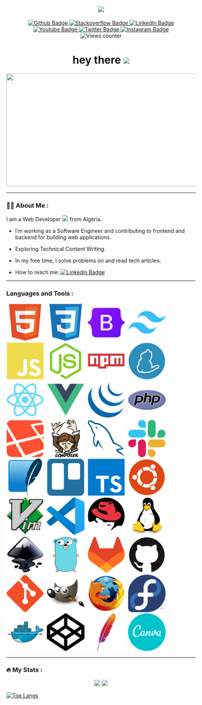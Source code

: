 <div id="header" align="center" >
    <div>
        <img src="https://media.giphy.com/media/R03zWv5p1oNSQd91EP/giphy.gif" width="300"/>
    </div >
    <br>
    <a href="https://github.com/abderrahmanebennaceur">
        <img src="https://img.shields.io/badge/Github-black?style=for-the-badge&logo=github&logoColor=white" alt="Github Badge"/>
    </a>
    <a href="#">
        <img src="https://img.shields.io/badge/Stackoverflow-orange?style=for-the-badge&logo=stackoverflow&logoColor=white" alt="Stackoverflow Badge"/>
    </a>
    <a href="https://dz.linkedin.com/in/abderrahmane-bennaceur-26966b211">
        <img src="https://img.shields.io/badge/LinkedIn-blue?style=for-the-badge&logo=linkedin&logoColor=white" alt="LinkedIn Badge"/>
    </a>
    <a href="#">
        <img src="https://img.shields.io/badge/YouTube-red?style=for-the-badge&logo=youtube&logoColor=white" alt="Youtube Badge"/>
    </a>
    <a href="#">
        <img src="https://img.shields.io/badge/Twitter-blue?style=for-the-badge&logo=twitter&logoColor=white" alt="Twitter Badge"/>
    </a>
    <a href="#">
        <img src="https://img.shields.io/badge/Instagram-purple?style=for-the-badge&logo=instagram&logoColor=white" alt="Instagram Badge"/>
    </a>

<br>

<img src="https://komarev.com/ghpvc/?username=abderrahmanebennaceur&style=flat-square&color=blue" alt="Views counter"/>

<br>

<h1>
  hey there
  <img src="https://media.giphy.com/media/hvRJCLFzcasrR4ia7z/giphy.gif" width="30px"/>
</h1>
</div>

<div align="center">
  <img src="https://media.giphy.com/media/SWoSkN6DxTszqIKEqv/giphy.gif" width="600" height="300"/>
</div>

---

### :man_technologist: About Me :

I am a Web Developer <img src="https://media.giphy.com/media/WUlplcMpOCEmTGBtBW/giphy.gif" width="30"> from Algeria.

- I’m working as a Software Engineer and contributing to frontend and backend for building web applications.

- Exploring Technical Content Writing.

- In my free time, I solve problems on and read tech articles.

- How to reach me: [![Linkedin Badge](https://img.shields.io/badge/-Abderrahmane_BENNACEUR-blue?style=flat&logo=Linkedin&logoColor=white)](https://dz.linkedin.com/in/abderrahmane-bennaceur-26966b211)

---

### Languages and Tools :

<div>
  <img src="https://raw.githubusercontent.com/devicons/devicon/1119b9f84c0290e0f0b38982099a2bd027a48bf1/icons/html5/html5-original.svg" title="Html" alt="Java" width="100" height="100"/>&nbsp;
  <img src="https://raw.githubusercontent.com/devicons/devicon/1119b9f84c0290e0f0b38982099a2bd027a48bf1/icons/css3/css3-original.svg" title="Css" alt="Java" width="100" height="100"/>&nbsp;
  <img src="https://raw.githubusercontent.com/devicons/devicon/master/icons/bootstrap/bootstrap-original.svg" title="Css" alt="Bootstrap" width="100" height="100"/>&nbsp;
  <img src="https://raw.githubusercontent.com/devicons/devicon/master/icons/tailwindcss/tailwindcss-plain.svg" title="Css" alt="Java" width="100" height="100"/>&nbsp;
  <img src="https://raw.githubusercontent.com/devicons/devicon/master/icons/javascript/javascript-plain.svg" title="Javascript" alt="Javascript" width="100" height="100"/>&nbsp;
  <img src="https://raw.githubusercontent.com/devicons/devicon/master/icons/nodejs/nodejs-original.svg" title="" alt="" width="100" height="100"/>&nbsp;
  <img src="https://raw.githubusercontent.com/devicons/devicon/master/icons/npm/npm-original-wordmark.svg" title="" alt="" width="100" height="100"/>&nbsp;
  <img src="https://raw.githubusercontent.com/devicons/devicon/master/icons/yarn/yarn-original.svg" title="" alt="" width="100" height="100"/>&nbsp;
  <img src="https://raw.githubusercontent.com/devicons/devicon/master/icons/react/react-original.svg" title="Css" alt="Java" width="100" height="100"/>&nbsp;
  <img src="https://raw.githubusercontent.com/devicons/devicon/master/icons/vuejs/vuejs-original.svg" title="" alt="" width="100" height="100"/>&nbsp;
  <img src="https://raw.githubusercontent.com/devicons/devicon/master/icons/jquery/jquery-original.svg" title="Css" alt="Java" width="100" height="100"/>&nbsp;
  <img src="https://raw.githubusercontent.com/devicons/devicon/master/icons/php/php-original.svg" title="Css" alt="Java" width="100" height="100"/>&nbsp;
  <img src="https://raw.githubusercontent.com/devicons/devicon/master/icons/laravel/laravel-plain.svg" title="Css" alt="Java" width="100" height="100"/>&nbsp;
  <img src="https://raw.githubusercontent.com/devicons/devicon/master/icons/composer/composer-original.svg" title="" alt="" width="100" height="100"/>&nbsp;
  <img src="https://raw.githubusercontent.com/devicons/devicon/master/icons/mysql/mysql-original.svg" title="Css" alt="Java" width="100" height="100"/>&nbsp;
  <img src="https://raw.githubusercontent.com/devicons/devicon/master/icons/slack/slack-original.svg" title="" alt="" width="100" height="100"/>&nbsp;
  <img src="https://raw.githubusercontent.com/devicons/devicon/master/icons/sqlite/sqlite-original.svg" title="" alt="" width="100" height="100"/>&nbsp;
  <img src="https://raw.githubusercontent.com/devicons/devicon/master/icons/trello/trello-plain.svg" title="" alt="" width="100" height="100"/>&nbsp;
  <img src="https://raw.githubusercontent.com/devicons/devicon/master/icons/typescript/typescript-original.svg" title="" alt="" width="100" height="100"/>&nbsp;
  <img src="https://raw.githubusercontent.com/devicons/devicon/master/icons/ubuntu/ubuntu-plain.svg" title="" alt="" width="100" height="100"/>&nbsp;
  <img src="https://raw.githubusercontent.com/devicons/devicon/master/icons/vim/vim-original.svg" title="" alt="" width="100" height="100"/>&nbsp;
  <img src="https://raw.githubusercontent.com/devicons/devicon/master/icons/vscode/vscode-original.svg" title="" alt="" width="100" height="100"/>&nbsp;
  <img src="https://raw.githubusercontent.com/devicons/devicon/master/icons/redhat/redhat-original.svg" title="" alt="" width="100" height="100"/>&nbsp;
  <img src="https://raw.githubusercontent.com/devicons/devicon/master/icons/linux/linux-original.svg" title="" alt="" width="100" height="100"/>&nbsp;
  <img src="https://raw.githubusercontent.com/devicons/devicon/master/icons/inkscape/inkscape-original.svg" title="" alt="" width="100" height="100"/>&nbsp;
  <img src="https://raw.githubusercontent.com/devicons/devicon/master/icons/go/go-original.svg" title="" alt="" width="100" height="100"/>&nbsp;
  <img src="https://raw.githubusercontent.com/devicons/devicon/master/icons/gitlab/gitlab-original.svg" title="" alt="" width="100" height="100"/>&nbsp;
  <img src="https://raw.githubusercontent.com/devicons/devicon/master/icons/github/github-original.svg" title="" alt="" width="100" height="100"/>&nbsp;
  <img src="https://raw.githubusercontent.com/devicons/devicon/master/icons/git/git-original.svg" title="" alt="" width="100" height="100"/>&nbsp;
  <img src="https://raw.githubusercontent.com/devicons/devicon/master/icons/gimp/gimp-original.svg" title="" alt="" width="100" height="100"/>&nbsp;
  <img src="https://raw.githubusercontent.com/devicons/devicon/master/icons/firefox/firefox-original.svg" title="" alt="" width="100" height="100"/>&nbsp;
  <img src="https://raw.githubusercontent.com/devicons/devicon/master/icons/fedora/fedora-original.svg" title="" alt="" width="100" height="100"/>&nbsp;
  <img src="https://raw.githubusercontent.com/devicons/devicon/master/icons/docker/docker-original.svg" title="" alt="" width="100" height="100"/>&nbsp;
  <img src="https://raw.githubusercontent.com/devicons/devicon/master/icons/codepen/codepen-plain.svg" title="" alt="" width="100" height="100"/>&nbsp;
  <img src="https://raw.githubusercontent.com/devicons/devicon/master/icons/apache/apache-original.svg" title="" alt="" width="100" height="100"/>&nbsp;
  <img src="https://raw.githubusercontent.com/devicons/devicon/master/icons/canva/canva-original.svg" title="" alt="" width="100" height="100"/>&nbsp;

</div>

---

### :fire: My Stats :

<p align="center">
  <img src="https://github-readme-stats.vercel.app/api?username=abderrahmanebennaceur&show_icons=true&theme=dark" />

  <img src="https://github-readme-streak-stats.herokuapp.com/?user=abderrahmanebennaceur&theme=dark" />

  [![Top Langs](https://github-readme-stats.vercel.app/api/top-langs/?username=abderrahmanebennaceur&layout=compact&theme=vision-friendly-dark)](https://github.com/anuraghazra/github-readme-stats)
  
</p>